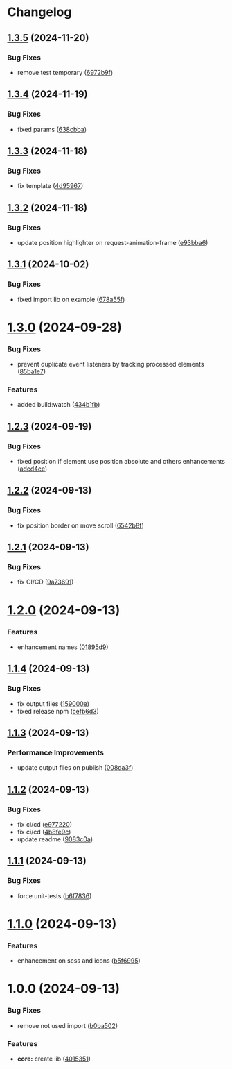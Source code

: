 # Changelog

## [1.3.5](https://github.com/mfe-pro/highlighter/compare/v1.3.4...v1.3.5) (2024-11-20)


### Bug Fixes

* remove test temporary ([6972b9f](https://github.com/mfe-pro/highlighter/commit/6972b9f6650bb4fea278af30b488a58930dfd980))

## [1.3.4](https://github.com/mfe-pro/highlighter/compare/v1.3.3...v1.3.4) (2024-11-19)


### Bug Fixes

* fixed params ([638cbba](https://github.com/mfe-pro/highlighter/commit/638cbbaa029cdccf9ae7b48d6807cf7031d0d194))

## [1.3.3](https://github.com/mfe-pro/highlighter/compare/v1.3.2...v1.3.3) (2024-11-18)


### Bug Fixes

* fix template ([4d95967](https://github.com/mfe-pro/highlighter/commit/4d959679cbecc454b7c3e10f3f447d656d30333b))

## [1.3.2](https://github.com/mfe-pro/highlighter/compare/v1.3.1...v1.3.2) (2024-11-18)


### Bug Fixes

* update position highlighter on request-animation-frame ([e93bba6](https://github.com/mfe-pro/highlighter/commit/e93bba64da7f7389152dd5e0c7724373bc77efd1))

## [1.3.1](https://github.com/mfe-pro/highlighter/compare/v1.3.0...v1.3.1) (2024-10-02)


### Bug Fixes

* fixed import lib on example ([678a55f](https://github.com/mfe-pro/highlighter/commit/678a55ff223d80a5bef6f2b3b39014a1e45f7c87))

# [1.3.0](https://github.com/mfe-pro/highlighter/compare/v1.2.3...v1.3.0) (2024-09-28)


### Bug Fixes

* prevent duplicate event listeners by tracking processed elements ([85ba1e7](https://github.com/mfe-pro/highlighter/commit/85ba1e74f43897fac1cf34ccde2d8d55c552ae99))


### Features

* added build:watch ([434b1fb](https://github.com/mfe-pro/highlighter/commit/434b1fb94a26eb788e40317279a586e1df25dab5))

## [1.2.3](https://github.com/mfe-pro/highlighter/compare/v1.2.2...v1.2.3) (2024-09-19)


### Bug Fixes

* fixed position if element use position absolute and others enhancements ([adcd4ce](https://github.com/mfe-pro/highlighter/commit/adcd4ce53f30e73896323190ce99988e855fb2a7))

## [1.2.2](https://github.com/mfe-pro/highlighter/compare/v1.2.1...v1.2.2) (2024-09-13)


### Bug Fixes

* fix position border on move scroll ([6542b8f](https://github.com/mfe-pro/highlighter/commit/6542b8f7ed785cef4d048a6c8a01ec05f6046f41))

## [1.2.1](https://github.com/mfe-pro/highlighter/compare/v1.2.0...v1.2.1) (2024-09-13)


### Bug Fixes

* fix CI/CD ([9a73691](https://github.com/mfe-pro/highlighter/commit/9a7369111e6ce5bbaf2c02f11367966a6cf3d92a))

# [1.2.0](https://github.com/mfe-pro/highlighter/compare/v1.1.4...v1.2.0) (2024-09-13)


### Features

* enhancement names ([01895d9](https://github.com/mfe-pro/highlighter/commit/01895d980cf790d771d1a9f86a8ae0a3d814733a))

## [1.1.4](https://github.com/mfe-pro/highlighter/compare/v1.1.3...v1.1.4) (2024-09-13)


### Bug Fixes

* fix output files ([159000e](https://github.com/mfe-pro/highlighter/commit/159000e4eddce83465f94106d54142a8a983ed88))
* fixed release npm ([cefb6d3](https://github.com/mfe-pro/highlighter/commit/cefb6d3edabde26db9b2ace0a3beec64d48a5be5))

## [1.1.3](https://github.com/mfe-pro/highlighter/compare/v1.1.2...v1.1.3) (2024-09-13)


### Performance Improvements

* update output files on publish ([008da3f](https://github.com/mfe-pro/highlighter/commit/008da3fbb1414ab1396c1ebdcdc99bdd8bcbb234))

## [1.1.2](https://github.com/mfe-pro/highlighter/compare/v1.1.1...v1.1.2) (2024-09-13)


### Bug Fixes

* fix ci/cd ([e977220](https://github.com/mfe-pro/highlighter/commit/e977220082f95ffb1e2026f80df71f8365f55673))
* fix ci/cd ([4b8fe9c](https://github.com/mfe-pro/highlighter/commit/4b8fe9c296ed3e42a05acd6d6a5417fb4f654c39))
* update readme ([9083c0a](https://github.com/mfe-pro/highlighter/commit/9083c0a6754173e068e4c9cc73203a571e38a3eb))

## [1.1.1](https://github.com/mfe-pro/highlighter/compare/v1.1.0...v1.1.1) (2024-09-13)


### Bug Fixes

* force unit-tests ([b6f7836](https://github.com/mfe-pro/highlighter/commit/b6f7836996938fd84b28e363e28c038e9bad3a8f))

# [1.1.0](https://github.com/mfe-pro/highlighter/compare/v1.0.0...v1.1.0) (2024-09-13)


### Features

* enhancement on scss and icons ([b5f6995](https://github.com/mfe-pro/highlighter/commit/b5f69951cfd22bc2aa56341693069ae429735fa5))

# 1.0.0 (2024-09-13)


### Bug Fixes

* remove not used import ([b0ba502](https://github.com/mfe-pro/highlighter/commit/b0ba502fa2e5901a235e82070c5451260d281813))


### Features

* **core:** create lib ([4015351](https://github.com/mfe-pro/highlighter/commit/40153510a81ef6a00e31a90742ad759eba191cc4))
